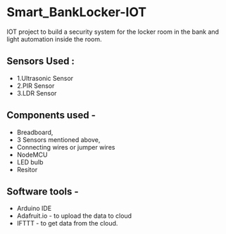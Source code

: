 # Smart_BankLocker-IOT
IOT project to build a security system for the locker room in the bank and light automation inside the room.

## Sensors Used :
* 1.Ultrasonic Sensor
* 2.PIR Sensor
* 3.LDR Sensor

## Components used - 
* Breadboard, 
* 3 Sensors mentioned above,
* Connecting wires or jumper wires
* NodeMCU
* LED bulb
* Resitor

## Software tools -
* Arduino IDE
* Adafruit.io - to upload the data to cloud
* IFTTT - to get data from the cloud.
